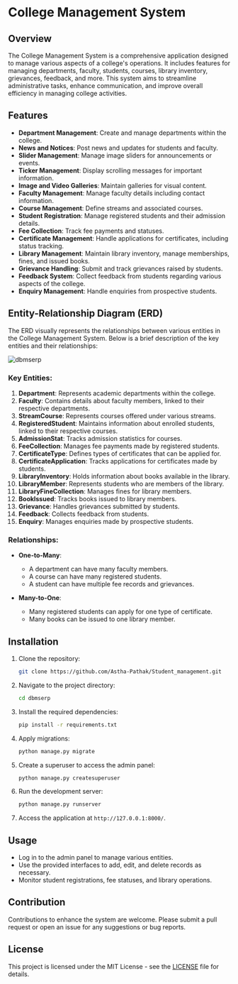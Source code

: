 # College Management System

## Overview

The College Management System is a comprehensive application designed to manage various aspects of a college's operations. It includes features for managing departments, faculty, students, courses, library inventory, grievances, feedback, and more. This system aims to streamline administrative tasks, enhance communication, and improve overall efficiency in managing college activities.

## Features

- **Department Management**: Create and manage departments within the college.
- **News and Notices**: Post news and updates for students and faculty.
- **Slider Management**: Manage image sliders for announcements or events.
- **Ticker Management**: Display scrolling messages for important information.
- **Image and Video Galleries**: Maintain galleries for visual content.
- **Faculty Management**: Manage faculty details including contact information.
- **Course Management**: Define streams and associated courses.
- **Student Registration**: Manage registered students and their admission details.
- **Fee Collection**: Track fee payments and statuses.
- **Certificate Management**: Handle applications for certificates, including status tracking.
- **Library Management**: Maintain library inventory, manage memberships, fines, and issued books.
- **Grievance Handling**: Submit and track grievances raised by students.
- **Feedback System**: Collect feedback from students regarding various aspects of the college.
- **Enquiry Management**: Handle enquiries from prospective students.

## Entity-Relationship Diagram (ERD)

The ERD visually represents the relationships between various entities in the College Management System. Below is a brief description of the key entities and their relationships:

![dbmserp](https://github.com/user-attachments/assets/972befa6-1f61-4465-aef1-ae3bb1214b7c)

### Key Entities:

1. **Department**: Represents academic departments within the college.
2. **Faculty**: Contains details about faculty members, linked to their respective departments.
3. **StreamCourse**: Represents courses offered under various streams.
4. **RegisteredStudent**: Maintains information about enrolled students, linked to their respective courses.
5. **AdmissionStat**: Tracks admission statistics for courses.
6. **FeeCollection**: Manages fee payments made by registered students.
7. **CertificateType**: Defines types of certificates that can be applied for.
8. **CertificateApplication**: Tracks applications for certificates made by students.
9. **LibraryInventory**: Holds information about books available in the library.
10. **LibraryMember**: Represents students who are members of the library.
11. **LibraryFineCollection**: Manages fines for library members.
12. **BookIssued**: Tracks books issued to library members.
13. **Grievance**: Handles grievances submitted by students.
14. **Feedback**: Collects feedback from students.
15. **Enquiry**: Manages enquiries made by prospective students.

### Relationships:

- **One-to-Many**: 
  - A department can have many faculty members.
  - A course can have many registered students.
  - A student can have multiple fee records and grievances.
  
- **Many-to-One**: 
  - Many registered students can apply for one type of certificate.
  - Many books can be issued to one library member.

## Installation

1. Clone the repository:
   ```bash
   git clone https://github.com/Astha-Pathak/Student_management.git
   ```

2. Navigate to the project directory:
   ```bash
   cd dbmserp
   ```

3. Install the required dependencies:
   ```bash
   pip install -r requirements.txt
   ```

4. Apply migrations:
   ```bash
   python manage.py migrate
   ```

5. Create a superuser to access the admin panel:
   ```bash
   python manage.py createsuperuser
   ```

6. Run the development server:
   ```bash
   python manage.py runserver
   ```

7. Access the application at `http://127.0.0.1:8000/`.

## Usage

- Log in to the admin panel to manage various entities.
- Use the provided interfaces to add, edit, and delete records as necessary.
- Monitor student registrations, fee statuses, and library operations.

## Contribution

Contributions to enhance the system are welcome. Please submit a pull request or open an issue for any suggestions or bug reports.

## License

This project is licensed under the MIT License - see the [LICENSE](LICENSE) file for details.
